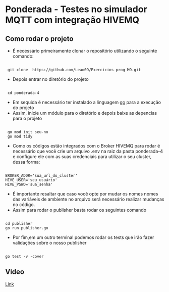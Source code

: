 # Ponderada - Testes no simulador MQTT com integração HIVEMQ

## Como rodar o projeto 
- É necessário primeiramente clonar o repositório utilizando o seguinte comando:
<pre><code>
 git clone  https://github.com/Leao09/Exercicios-prog-M9.git
</code></pre>
- Depois entrar no diretório do projeto
<pre><code>
 cd ponderada-4
</code></pre> 
- Em sequida é necessário ter instalado a linguagem [go](https://go.dev/dl/)  para a execução do projeto 
- Assim, inicie um módulo para o diretório e depois baixe as depencias para o projeto
<pre><code>
 go mod init seu-no
 go mod tidy
</code></pre>
- Como os códigos estão integrados com o Broker HIVEMQ para rodar é necessário que você crie um arquivo .env na raiz da pasta ponderada-4 e configure ele com as suas credenciais para utilizar o seu cluster, dessa forma:
<pre><code>
BROKER_ADDR='sua_url_do_cluster'
HIVE_USER='seu_usuário'
HIVE_PSWD='sua_senha'
</code></pre> 
- É importante resaltar que caso você opte por mudar os nomes nomes das variáveis de ambiente no arquivo será necessário realizar mudanças no código.
- Assim para rodar o publisher basta rodar os seguintes comando 
<pre><code>
cd publisher
go run publisher.go
</code></pre> 
- Por fim,em um outro terminal podemos rodar os tests que irão fazer validações sobre o nosso publisher 
<pre><code>
go test -v -cover 
</code></pre> 
## Video 
[Link](https://youtu.be/Nw88C7Hoqvk)